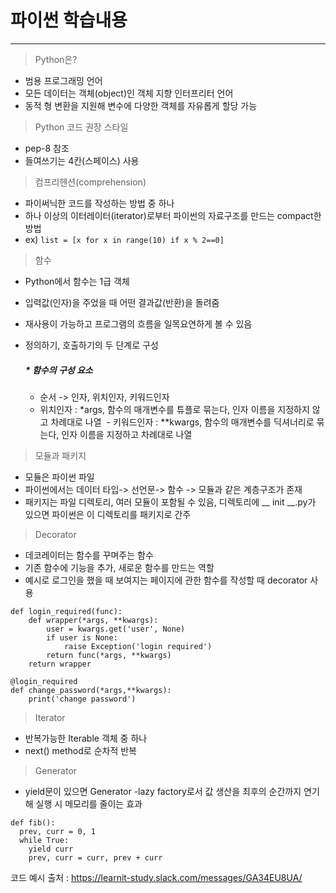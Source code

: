 # 파이썬 학습내용

***
> Python은?
- 범용 프로그래밍 언어
- 모든 데이터는 객체(object)인 객체 지향 인터프리터 언어 
- 동적 형 변환을 지원해 변수에 다양한 객체를 자유롭게 할당 가능

> Python 코드 권장 스타일
- pep-8 참조
- 들여쓰기는 4칸(스페이스) 사용

> 컴프리헨션(comprehension)
- 파이써닉한 코드를 작성하는 방법 중 하나
- 하나 이상의 이터레이터(iterator)로부터 파이썬의 자료구조를 만드는 compact한 방법 
- ex) ```list = [x for x in range(10) if x % 2==0]```

>함수 
- Python에서 함수는 1급 객체
- 입력값(인자)을 주었을 때 어떤 결과값(반환)을 돌려줌
- 재사용이 가능하고 프로그램의 흐름을 일목요연하게 볼 수 있음
- 정의하기, 호출하기의 두 단계로 구성 

  ##### * 함수의 구성 요소
  - 순서 -> 인자, 위치인자, 키워드인자
  - 위치인자 : *args, 함수의 매개변수를 튜플로 묶는다, 인자 이름을 지정하지 않고 차례대로 나열
  - 키워드인자 : **kwargs, 함수의 매개변수를 딕셔너리로 묶는다, 인자 이름을 지정하고 차례대로 나열 
 
> 모듈과 패키지
- 모듈은 파이썬 파일 
- 파이썬에서는 데이터 타입-> 선언문-> 함수 -> 모듈과 같은 계층구조가 존재
- 패키지는 파일 디렉토리, 여러 모듈이 포함될 수 있음, 디렉토리에 __ init __.py가 있으면 파이썬은 이 디렉토리를 패키지로 간주

> Decorator
- 데코레이터는 함수를 꾸며주는 함수
- 기존 함수에 기능을 추가, 새로운 함수를 만드는 역할
- 예시로 로그인을 했을 때 보여지는 페이지에 관한 함수를 작성할 때 decorator 사용
 ```
 def login_required(func):     
     def wrapper(*args, **kwargs):  
         user = kwargs.get('user', None)         
         if user is None:             
             raise Exception('login required')         
         return func(*args, **kwargs)  
     return wrapper
   
 @login_required 
 def change_password(*args,**kwargs): 
     print('change password')
 ```
> Iterator 
- 반복가능한 Iterable 객체 중 하나
- next() method로 순차적 반복

> Generator
- yield문이 있으면 Generator
-lazy factory로서 값 생산을 최후의 순간까지 연기해 실행 시 메모리를 줄이는 효과 
```
def fib():     
  prev, curr = 0, 1     
  while True:         
    yield curr         
    prev, curr = curr, prev + curr
``` 

코드 예시 출처 : https://learnit-study.slack.com/messages/GA34EU8UA/ 
